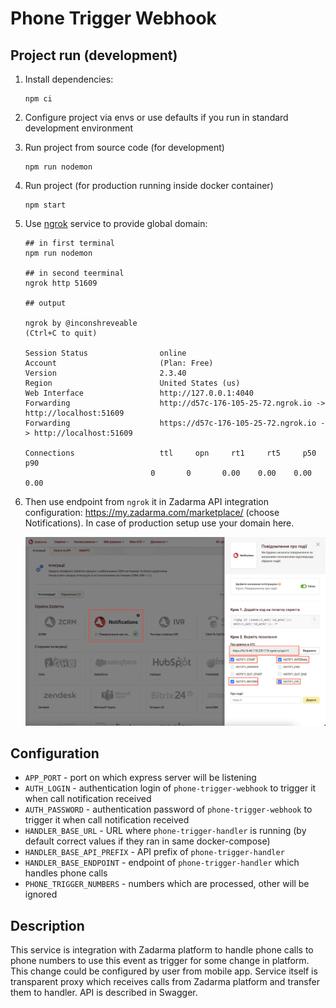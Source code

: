 # Phone Trigger Webhook

## Project run (development)

1. Install dependencies:

    ```
    npm ci
    ```

2. Configure project via envs or use defaults if you run in standard development environment

3. Run project from source code (for development)

    ```
    npm run nodemon
    ```

4. Run project (for production running inside docker container)

    ```
    npm start
    ```

5. Use [ngrok](https://ngrok.com/download) service to provide global domain:

    ```
    ## in first terminal
    npm run nodemon

    ## in second teerminal
    ngrok http 51609

    ## output

    ngrok by @inconshreveable                                                                                                                                                                                                                     (Ctrl+C to quit)

    Session Status                online
    Account                       (Plan: Free)
    Version                       2.3.40
    Region                        United States (us)
    Web Interface                 http://127.0.0.1:4040
    Forwarding                    http://d57c-176-105-25-72.ngrok.io -> http://localhost:51609
    Forwarding                    https://d57c-176-105-25-72.ngrok.io -> http://localhost:51609

    Connections                   ttl     opn     rt1     rt5     p50     p90
                                0       0       0.00    0.00    0.00    0.00
    ```

6. Then use endpoint from `ngrok` it in Zadarma API integration configuration: https://my.zadarma.com/marketplace/ (choose Notifications). In case of production setup use your domain here.

    ![Zadarma API Notifications](./pics/Zadarma%20API%20notifications.png)
## Configuration

- `APP_PORT` - port on which express server will be listening
- `AUTH_LOGIN` - authentication login of `phone-trigger-webhook` to trigger it when call notification received
- `AUTH_PASSWORD` - authentication password of `phone-trigger-webhook` to trigger it when call notification received
- `HANDLER_BASE_URL` - URL where `phone-trigger-handler` is running (by default correct values if they ran in same docker-compose)
- `HANDLER_BASE_API_PREFIX` - API prefix of `phone-trigger-handler`
- `HANDLER_BASE_ENDPOINT` - endpoint of `phone-trigger-handler` which handles phone calls
- `PHONE_TRIGGER_NUMBERS` - numbers which are processed, other will be ignored

## Description

This service is integration with Zadarma platform to handle phone calls to phone numbers to use this event as trigger for some change in platform. This change could be configured by user from mobile app. Service itself is transparent proxy which receives calls from Zadarma platform and transfer them to handler. API is described in Swagger. 